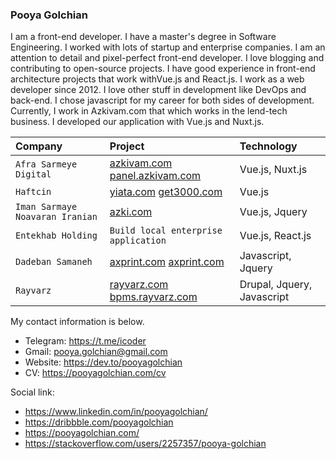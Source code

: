 ### Pooya Golchian

I am a front-end developer. I have a master's degree in Software Engineering. I worked with lots of startup and enterprise companies.  I am an attention to detail and pixel-perfect front-end developer. I love blogging and contributing to open-source projects. I have good experience in front-end architecture projects that work withVue.js and React.js. I work as a web developer since 2012. I love other stuff in development like DevOps and back-end. I chose javascript for my career for both sides of development.
Currently, I work in Azkivam.com that which works in the lend-tech business. I developed our application with Vue.js and Nuxt.js.

| Company                          | Project                                                                            | Technology                 |
| :------------------------------- | :--------------------------------------------------------------------------------- | :------------------------- |
| `Afra Sarmeye Digital`           | [azkivam.com](https://azkivam.com/) [panel.azkivam.com](https://panel.azkivam.com/) | Vue.js, Nuxt.js            |
| `Haftcin`                        | [yiata.com](https://azkivam.com/) [get3000.com](https://get3000.com/)              | Vue.js                     |
| `Iman Sarmaye Noavaran Iranian ` | [azki.com](https://azki.com/)                                                      | Vue.js, Jquery             |
| `Entekhab Holding `              | `Build local enterprise application`                                              | Vue.js, React.js           |
| `Dadeban Samaneh`                | [axprint.com](https://axprint.com/) [axprint.com](https://pamp.com/)               | Javascript, Jquery         |
| `Rayvarz`                        | [rayvarz.com](https://rayvarz.com/) [bpms.rayvarz.com](https://bpms.rayvarz.com/)          | Drupal, Jquery, Javascript |




My contact information is below. 

- Telegram: https://t.me/icoder
- Gmail: pooya.golchian@gmail.com
- Website: https://dev.to/pooyagolchian
- CV: https://pooyagolchian.com/cv


Social link:

- https://www.linkedin.com/in/pooyagolchian/
- https://dribbble.com/pooyagolchian
- https://pooyagolchian.com/
- https://stackoverflow.com/users/2257357/pooya-golchian

